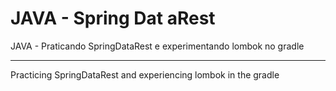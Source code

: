 # JAVA - Spring Dat aRest

JAVA -  Praticando SpringDataRest e experimentando lombok no gradle 

-----------------------------------------------------------------------------------------------------------------------------

Practicing SpringDataRest and experiencing lombok in the gradle 
